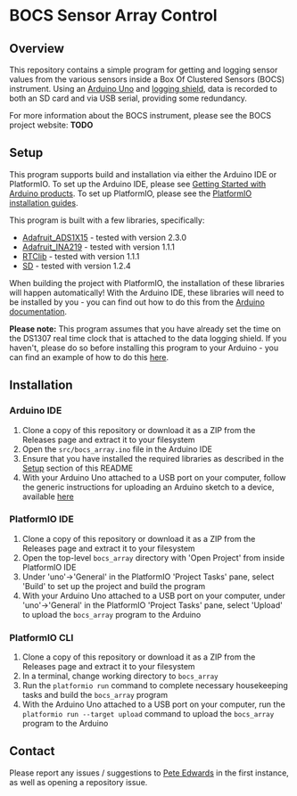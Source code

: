 # BOCS Sensor Array Control

## Overview
This repository contains a simple program for getting and logging sensor values from the various sensors inside a Box Of Clustered Sensors (BOCS) instrument. Using an [Arduino Uno](https://store.arduino.cc/products/arduino-uno-rev3/) and [logging shield](http://www.velleman.co.uk/contents/en-uk/p908_Velleman_Arduino%E2%84%A2_Data_logging_shield.html), data is recorded to both an SD card and via USB serial, providing some redundancy.

For more information about the BOCS instrument, please see the BOCS project website: **TODO**

## Setup
This program supports build and installation via either the Arduino IDE or PlatformIO. To set up the Arduino IDE, please see [Getting Started with Arduino products](https://www.arduino.cc/en/Guide). To set up PlatformIO, please see the [PlatformIO installation guides](https://platformio.org/install/).

This program is built with a few libraries, specifically:

* [Adafruit_ADS1X15](https://github.com/adafruit/Adafruit_ADS1X15) - tested with version 2.3.0
* [Adafruit_INA219](https://github.com/adafruit/Adafruit_INA219) - tested with version 1.1.1
* [RTClib](https://github.com/adafruit/RTClib) - tested with version 1.1.1
* [SD](https://www.arduino.cc/reference/en/libraries/sd/) - tested with version 1.2.4

When building the project with PlatformIO, the installation of these libraries will happen automatically! With the Arduino IDE, these libraries will need to be installed by you - you can find out how to do this from the [Arduino documentation](https://docs.arduino.cc/learn/starting-guide/software-libraries).

**Please note:** This program assumes that you have already set the time on the DS1307 real time clock that is attached to the data logging shield. If you haven't, please do so before installing this program to your Arduino - you can find an example of how to do this [here](https://learn.adafruit.com/ds1307-real-time-clock-breakout-board-kit/understanding-the-code).

## Installation

### Arduino IDE
1. Clone a copy of this repository or download it as a ZIP from the Releases page and extract it to your filesystem
2. Open the `src/bocs_array.ino` file in the Arduino IDE
3. Ensure that you have installed the required libraries as described in the [Setup](#setup) section of this README
4. With your Arduino Uno attached to a USB port on your computer, follow the generic instructions for uploading an Arduino sketch to a device, available [here](https://docs.arduino.cc/software/ide-v1/tutorials/arduino-ide-v1-basics#uploading)

### PlatformIO IDE
1. Clone a copy of this repository or download it as a ZIP from the Releases page and extract it to your filesystem
2. Open the top-level `bocs_array` directory with 'Open Project' from inside PlatformIO IDE
3. Under 'uno'->'General' in the PlatformIO 'Project Tasks' pane, select 'Build' to set up the project and build the program
4. With your Arduino Uno attached to a USB port on your computer, under 'uno'->'General' in the PlatformIO 'Project Tasks' pane, select 'Upload' to upload the `bocs_array` program to the Arduino

### PlatformIO CLI
1. Clone a copy of this repository or download it as a ZIP from the Releases page and extract it to your filesystem
2. In a terminal, change working directory to `bocs_array`
3. Run the `platformio run` command to complete necessary housekeeping tasks and build the `bocs_array` program
4. With the Arduino Uno attached to a USB port on your computer, run the `platformio run --target upload` command to upload the `bocs_array` program to the Arduino

## Contact
Please report any issues / suggestions to [Pete Edwards](mailto:pete.edwards@york.ac.uk) in the first instance, as well as opening a repository issue.
